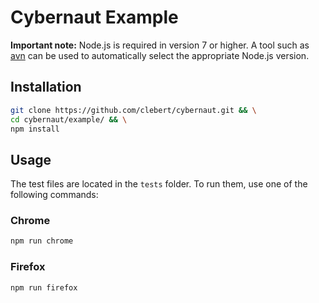 # Cybernaut Example

**Important note:** Node.js is required in version 7 or higher. A tool such as [avn][1] can be used to automatically select the appropriate Node.js version.

## Installation

```sh
git clone https://github.com/clebert/cybernaut.git && \
cd cybernaut/example/ && \
npm install
```

[1]: https://github.com/wbyoung/avn

## Usage

The test files are located in the `tests` folder. To run them, use one of the following commands:

### Chrome

```sh
npm run chrome
```

### Firefox

```sh
npm run firefox
```
